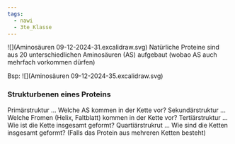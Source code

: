 ```yaml
---
tags:
  - nawi
  - 3te_Klasse
---
```

![](Aminosäuren 09-12-2024-31.excalidraw.svg)
Natürliche Proteine sind aus 20 unterschiedlichen Aminosäuren (AS) aufgebaut (wobao AS auch mehrfach vorkommen dürfen)

Bsp:
![](Aminosäuren 09-12-2024-35.excalidraw.svg)
### Strukturbenen eines Proteins

Primärstruktur ... Welche AS kommen in der Kette vor?
Sekundärstruktur ... Welche Fromen (Helix, Faltblatt) kommen in der Kette vor?
Tertiärstruktur ... Wie ist die Kette insgesamt geformt?
Quartiärstrukrut ... Wie sind die Ketten insgesamt geformt? (Falls das Protein aus mehreren Ketten besteht)